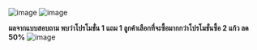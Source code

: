 ![image](https://user-images.githubusercontent.com/78222887/116789556-9a670500-aad9-11eb-82e1-1dcab77337ff.png)
![image](https://user-images.githubusercontent.com/78222887/116789604-d39f7500-aad9-11eb-927c-bbf6cb9f6272.png)

**ผลจากแบบสอบถาม พบว่าโปรโมชั่น 1 แถม 1 ลูกค้าเลือกที่จะซื้อมากกว่าโปรโมชั่นซื้อ 2 แก้ว ลด 50%**
![image](https://user-images.githubusercontent.com/78222887/116789650-13665c80-aada-11eb-8272-7dfb589600d6.png)
